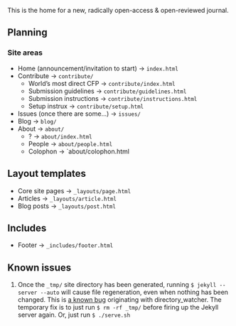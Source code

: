 This is the home for a new, radically open-access & open-reviewed journal.

## Planning

### Site areas

* Home (announcement/invitation to start) -> `index.html`
* Contribute -> `contribute/`
  * World’s most direct CFP -> `contribute/index.html`
  * Submission guidelines -> `contribute/guidelines.html`
  * Submission instructions -> `contribute/instructions.html`
  * Setup instrux -> `contribute/setup.html`
* Issues (once there are some...) -> `issues/`
* Blog -> `blog/`
* About -> `about/`
  * ? -> `about/index.html`
  * People -> `about/people.html`
  * Colophon -> `about/colophon.html

## Layout templates

* Core site pages -> `_layouts/page.html`
* Articles -> `_layouts/article.html`
* Blog posts -> `_layouts/post.html`

## Includes

* Footer -> `_includes/footer.html`

## Known issues

1. Once the ``_tmp/`` site directory has been generated, running ``$ jekyll --server --auto`` will
cause file regeneration, even when nothing has been changed. This is
[a known bug](https://github.com/mojombo/jekyll/issues/340) originating with directory_watcher. The
temporary fix is to just run ``$ rm -rf _tmp/`` before firing up the Jekyll server again. Or, just run ``$ ./serve.sh``
